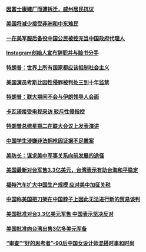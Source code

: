 #### [因富士康建厂而遭拆迁，威州居民抗议 ](../pages/zg_yre_rvq/4587548.md) 

#### [美国将减少接受非洲和中东难民](../pages/zg_yre_rvq/4587150.md) 

#### [一在美军服后备役中国公民被控充当中国政府代理人](../pages/zg_yre_rvq/4587130.md) 

#### [Instagram创始人宣布辞职并与脸书分手](../pages/zg_yre_rvq/4587099.md) 

#### [特朗普：世界上所有国家都应该抵制社会主义](../pages/zg_yre_rvq/4587092.md) 

#### [美国演员考斯比因性侵罪被判处三到十年监禁](../pages/zg_yre_rvq/4586940.md) 

#### [特朗普：联大期间不会与伊朗领导人会面](../pages/zg_yre_rvq/4586700.md) 

#### [卡瓦诺接受电视采访 驳斥性侵指控](../pages/zg_yre_rvq/4586697.md) 

#### [特朗普总统星期二在联大会议上发表演讲](../pages/zg_yre_rvq/4586308.md) 

#### [中国学生涉嫌非法拥枪因证据不足撤案](../pages/zg_yre_rvq/4586297.md) 

#### [美防长：谋求美中军事关系向前发展的途径](../pages/zg_yre_rvq/4586284.md) 

#### [美国最新对台军售3.3亿美元，台湾表示有助台海和平稳定](../pages/zg_yre_rvq/4586188.md) 

#### [福特汽车扩大中国生产规模 应对美中加征关税](../pages/zg_yre_rvq/4586077.md) 

#### [中国称美国把刀架在中国脖子上因此无法进行新的贸易谈判 ](../pages/zg_yre_rvq/4586063.md) 

#### [美国批准对台3.3亿美元军售 中国表示坚决反对](../pages/zg_yre_rvq/4586046.md) 

#### [美国批准向台湾出售3亿多美元军备](../pages/zg_yre_rvq/4586019.md) 

#### [“审查”“好的思考者”-90后中国女设计师混搭时事和时尚](../pages/zg_yre_rvq/4586007.md) 

